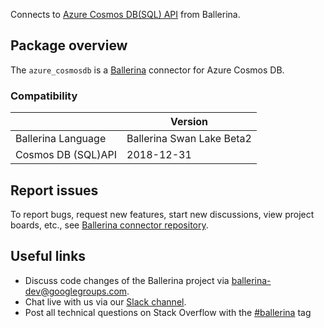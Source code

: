 Connects to [Azure Cosmos DB(SQL) API](https://docs.microsoft.com/en-us/rest/api/cosmos-db/)  from Ballerina.

## Package overview

The `azure_cosmosdb` is a [Ballerina](https://ballerina.io/) connector for Azure Cosmos DB.

### Compatibility
|                      | Version                    |
|----------------------|----------------------------|
| Ballerina Language   | Ballerina Swan Lake Beta2  | 
| Cosmos DB (SQL)API   | 2018-12-31                 |

## Report issues
To report bugs, request new features, start new discussions, view project boards, etc., see [Ballerina connector repository](https://github.com/ballerina-platform/module-ballerinax-azure-cosmosdb).
## Useful links
- Discuss code changes of the Ballerina project via [ballerina-dev@googlegroups.com](mailto:ballerina-dev@googlegroups.com).
- Chat live with us via our [Slack channel](https://ballerina.io/community/slack/).
- Post all technical questions on Stack Overflow with the [#ballerina](https://stackoverflow.com/questions/tagged/ballerina) tag
